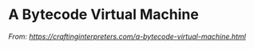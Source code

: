 # A Bytecode Virtual Machine
_From: https://craftinginterpreters.com/a-bytecode-virtual-machine.html_

